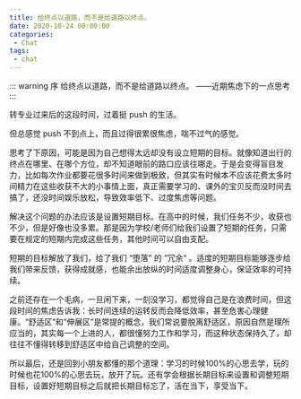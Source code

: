 ```yaml
---
title: 给终点以道路，而不是给道路以终点。
date: 2020-10-24 00:00:00
categories:
 - Chat
tags:
 - chat
---
```


::: warning 序
给终点以道路，而不是给道路以终点。
            ——近期焦虑下的一点思考
:::

转专业过来后的这段时间，过着挺 push 的生活。

但总感觉 push 不到点上，而且过得很累很焦虑，喘不过气的感觉。

思考了下原因，可能是因为自己想得太远却没有设立短期的目标。就像知道出行的终点在哪里、在哪个方位，却不知道眼前的路口应该往哪走。于是会变得盲目发力，比如每次作业都要花很多时间来做到极致，但其实有时候本不应该花费太多时间精力在这些收获不大的小事情上面，真正需要学习的、课外的宝贝反而没时间去搞了，还没时间娱乐放松，导致效率低下、过度焦虑等问题。

解决这个问题的办法应该是设置短期目标。在高中的时候，我们任务不少，收获也不少，但是好像也没多累。那是因为学校/老师们给我们设置了短期的任务，只需要在规定的短期内完成这些任务，其他时间可以自由支配。

短期的目标解放了我们，给了我们 “堕落” 的 ”冗余“ 。适度的短期目标能够逐步给我们带来反馈，获得成就感，也能余出放纵的时间适度调整身心，保证效率的可持续。

之前还存在一个毛病，一旦闲下来，一刻没学习，都觉得自己是在浪费时间，但这段时间的焦虑告诉我：长时间连续的运转反而会降低效率，甚至危害心理健康。“舒适区”和“伸展区”是常提的概念，我们常说要脱离舒适区，原因自然是理所应当的，其实每一个上进的人，都很懂努力工作和学习，而这种状态保持久了，却往往不懂得转移到舒适区中给自己调整的空间。

所以最后，还是回到小朋友都懂的那个道理：学习的时候100%的心思去学，玩的时候也花100%的心思去玩，放开了玩。还有学会根据长期目标来设置和调整短期目标，设置好短期目标之后就把长期目标忘了，活在当下，享受当下。

